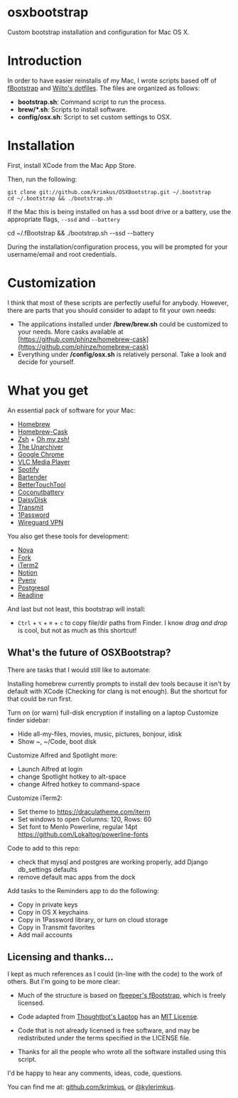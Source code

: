 osxbootstrap
============

Custom bootstrap installation and configuration for Mac OS X.


Introduction
============

In order to have easier reinstalls of my Mac, I wrote scripts based off of
[fBootstrap](https://github.com/fbeeper/fBootstrap) and [Wilto's dotfiles](https://github.com/Wilto/dotfiles).
The files are organized as follows:

* **bootstrap.sh**: Command script to run the process.
* **brew/*.sh**: Scripts to install software.
* **config/osx.sh**: Script to set custom settings to OSX.


Installation
============
First, install XCode from the Mac App Store.

Then, run the following:

	git clone git://github.com/krimkus/OSXBootstrap.git ~/.bootstrap 
	cd ~/.bootstrap && ./bootstrap.sh

If the Mac this is being installed on has a ssd boot drive or a battery, 
use the appropriate flags, `--ssd` and `--battery`

  cd ~/.fBootstrap && ./bootstrap.sh --ssd --battery

During the installation/configuration process, you will be prompted for
your username/email and root credentials.


Customization
=============

I think that most of these scripts are perfectly useful for anybody. However,
there are parts that you should consider to adapt to fit your own needs: 

* The applications installed under **/brew/brew.sh** could be customized to your needs. More casks available at [https://github.com/phinze/homebrew-cask](https://github.com/phinze/homebrew-cask)
* Everything under **/config/osx.sh** is relatively personal. Take a look and decide for yourself.


What you get
============

An essential pack of software for your Mac:

* [Homebrew](http://mxcl.github.com/homebrew/)
* [Homebrew-Cask](https://github.com/phinze/homebrew-cask)
* [Zsh](http://www.zsh.org) + [Oh my zsh!](https://github.com/robbyrussell/oh-my-zsh)
* [The Unarchiver](http://wakaba.c3.cx/s/apps/unarchiver.html) 
* [Google Chrome](https://www.google.com/intl/en/chrome/browser/)
* [VLC Media Player](http://www.videolan.org/vlc/)
* [Spotify](https://www.spotify.com/)
* [Bartender](http://www.macbartender.com)
* [BetterTouchTool](http://blog.boastr.net)
* [Coconutbattery](http://www.coconut-flavour.com/coconutbattery/)
* [DaisyDisk](http://www.daisydiskapp.com)
* [Transmit](https://panic.com/transmit)
* [1Password](https://1password.com)
* [Wireguard VPN](https://www.wireguard.com/)

You also get these tools for development:

* [Nova](https://nova.app)
* [Fork](https://git-fork.com)
* [iTerm2](https://www.iterm2.com)
* [Notion](https://notion.so)
* [Pyenv](https://github.com/pyenv/pyenv#homebrew-on-macos)
* [Postgresql](https://wiki.postgresql.org/wiki/Homebrew)
* [Readline](https://pypi.python.org/pypi/readline)

And last but not least, this bootstrap will install:

* ``Ctrl`` + ``⌥`` + ``⌘`` + ``c`` to copy file/dir paths from Finder. I know
  *drag and drop* is cool, but not as much as this shortcut!
  

What's the future of OSXBootstrap?
--------------------------------

There are tasks that I would still like to automate:

Installing homebrew currently prompts to install dev tools because it isn't by default with XCode (Checking for clang is not enough). But the shortcut for that could be run first. 

Turn on (or warn) full-disk encryption if installing on a laptop
Customize finder sidebar:
* Hide all-my-files, movies, music, pictures, bonjour, idisk
* Show ~, ~/Code, boot disk 

Customize Alfred and Spotlight more:
* Launch Alfred at login
* change Spotlight hotkey to alt-space
* change Alfred hotkey to command-space

Customize iTerm2:
* Set theme to https://draculatheme.com/iterm
* Set windows to open Columns: 120, Rows: 60
* Set font to Menlo Powerline, regular 14pt https://github.com/Lokaltog/powerline-fonts

Code to add to this repo:
* check that mysql and postgres are working properly, add Django db_settings defaults
* remove default mac apps from the dock

Add tasks to the Reminders app to do the following:
* Copy in private keys
* Copy in OS X keychains
* Copy in 1Password library, or turn on cloud storage
* Copy in Transmit favorites
* Add mail accounts


Licensing and thanks...
-----------------------

I kept as much references as I could (in-line with the code) to the work of others. But I'm going to be more clear: 

* Much of the structure is based on [fbeeper's fBootstrap](https://github.com/fbeeper/fBootstrap), which is freely licensed.

* Code adapted from [Thoughtbot's
  Laptop](https://github.com/thoughtbot/laptop) has an [MIT License](https://raw.github.com/thoughtbot/laptop/master/LICENSE).

* Code that is not already licensed is free software, and may be redistributed under the terms specified in the LICENSE file.

* Thanks for all the people who wrote all the software installed using this script.


I'd be happy to hear any comments, ideas, code, questions.

You can find me at: [github.com/krimkus](https://github.com/krimkus), or
[@kylerimkus](http://twitter.com/kylerimkus).

